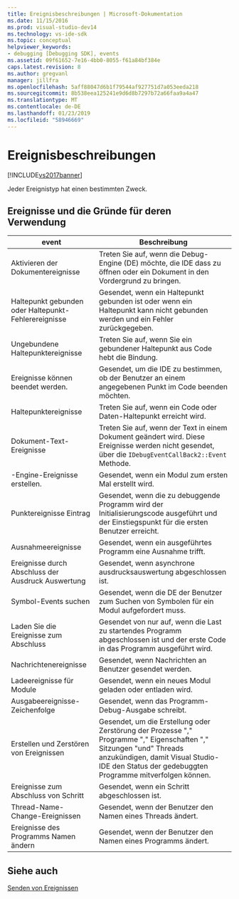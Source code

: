 ```yaml
---
title: Ereignisbeschreibungen | Microsoft-Dokumentation
ms.date: 11/15/2016
ms.prod: visual-studio-dev14
ms.technology: vs-ide-sdk
ms.topic: conceptual
helpviewer_keywords:
- debugging [Debugging SDK], events
ms.assetid: 09f61652-7e16-4bb0-8055-f61a84bf384e
caps.latest.revision: 8
ms.author: gregvanl
manager: jillfra
ms.openlocfilehash: 5aff88047d6b1f79544af927751d7a053eeda218
ms.sourcegitcommit: 8b538eea125241e9d6d8b7297b72a66faa9a4a47
ms.translationtype: MT
ms.contentlocale: de-DE
ms.lasthandoff: 01/23/2019
ms.locfileid: "58946669"
---
```

# <a name="event-descriptions"></a>Ereignisbeschreibungen
[!INCLUDE[vs2017banner](../../includes/vs2017banner.md)]

Jeder Ereignistyp hat einen bestimmten Zweck.  
  
## <a name="events-and-the-reasons-for-their-use"></a>Ereignisse und die Gründe für deren Verwendung  
  
|event|Beschreibung|  
|-----------|-----------------|  
|Aktivieren der Dokumentereignisse|Treten Sie auf, wenn die Debug-Engine (DE) möchte, die IDE dass zu öffnen oder ein Dokument in den Vordergrund zu bringen.|  
|Haltepunkt gebunden oder Haltepunkt-Fehlerereignisse|Gesendet, wenn ein Haltepunkt gebunden ist oder wenn ein Haltepunkt kann nicht gebunden werden und ein Fehler zurückgegeben.|  
|Ungebundene Haltepunktereignisse|Treten Sie auf, wenn Sie ein gebundener Haltepunkt aus Code hebt die Bindung.|  
|Ereignisse können beendet werden.|Gesendet, um die IDE zu bestimmen, ob der Benutzer an einem angegebenen Punkt im Code beenden möchten.|  
|Haltepunktereignisse|Treten Sie auf, wenn ein Code oder Daten-Haltepunkt erreicht wird.|  
|Dokument-Text-Ereignisse|Treten Sie auf, wenn der Text in einem Dokument geändert wird. Diese Ereignisse werden nicht gesendet, über die `IDebugEventCallBack2::Event` Methode.|  
|-Engine-Ereignisse erstellen.|Gesendet, wenn ein Modul zum ersten Mal erstellt wird.|  
|Punktereignisse Eintrag|Gesendet, wenn die zu debuggende Programm wird der Initialisierungscode ausgeführt und der Einstiegspunkt für die ersten Benutzer erreicht.|  
|Ausnahmeereignisse|Gesendet, wenn ein ausgeführtes Programm eine Ausnahme trifft.|  
|Ereignisse durch Abschluss der Ausdruck Auswertung|Gesendet, wenn asynchrone ausdrucksauswertung abgeschlossen ist.|  
|Symbol-Events suchen|Gesendet, wenn die DE der Benutzer zum Suchen von Symbolen für ein Modul aufgefordert muss.|  
|Laden Sie die Ereignisse zum Abschluss|Gesendet von nur auf, wenn die Last zu startendes Programm abgeschlossen ist und der erste Code in das Programm ausgeführt wird.|  
|Nachrichtenereignisse|Gesendet, wenn Nachrichten an Benutzer gesendet werden.|  
|Ladeereignisse für Module|Gesendet, wenn ein neues Modul geladen oder entladen wird.|  
|Ausgabeereignisse-Zeichenfolge|Gesendet, wenn das Programm-Debug-Ausgabe schreibt.|  
|Erstellen und Zerstören von Ereignissen|Gesendet, um die Erstellung oder Zerstörung der Prozesse "," Programme "," Eigenschaften "," Sitzungen "und" Threads anzukündigen, damit Visual Studio-IDE den Status der gedebuggten Programme mitverfolgen können.|  
|Ereignisse zum Abschluss von Schritt|Gesendet, wenn ein Schritt abgeschlossen ist.|  
|Thread-Name-Change-Ereignissen|Gesendet, wenn der Benutzer den Namen eines Threads ändert.|  
|Ereignisse des Programms Namen ändern|Gesendet, wenn der Benutzer den Namen eines Programms ändert.|  
  
## <a name="see-also"></a>Siehe auch  
 [Senden von Ereignissen](../../extensibility/debugger/sending-events.md)
